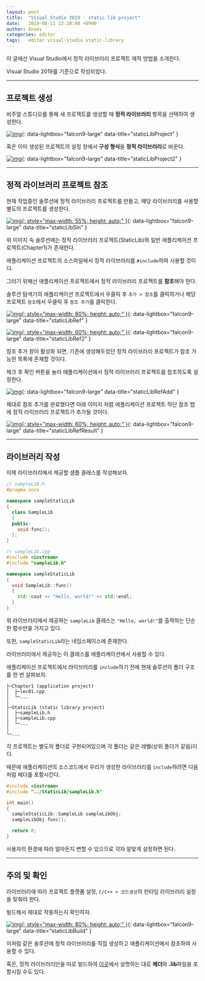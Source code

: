 ```yaml
---
layout: post
title:  "Visual Studio 2019 - static lib project"
date:   2019-08-11 22:10:00 +0900
author: Gnues
categories: editor
tags:	editor visual-studio static-library
---
```


이 글에선 Visual Studio에서 정적 라이브러리 프로젝트 제작 방법을 소개한다.

Visual Studio 2019를 기준으로 작성되었다.

***

## 프로젝트 생성

비주얼 스튜디오를 통해 새 프로젝트를 생성할 때 **정적 라이브러리** 항목을 선택하여 생성한다.

[![img][staticLibProject]][staticLibProject]{: data-lightbox="falcon9-large" data-title="staticLibProject" }

혹은 이미 생성된 프로젝트의 설정 창에서 **구성 형식**을 **정적 라이브러리**로 바꾼다.

[![img][staticLibProject2]][staticLibProject2]{: data-lightbox="falcon9-large" data-title="staticLibProject2" }

***

## 정적 라이브러리 프로젝트 참조

현재 작업중인 솔루션에 정적 라이브러리 프로젝트를 만들고, 해당 라이브러리를 사용할 별도의 프로젝트를 생성한다.

[![img][staticLibSln]{: style="max-width: 55%; height: auto;" }][staticLibSln]{: data-lightbox="falcon9-large" data-title="staticLibSln" }

위 이미지 속 솔루션에는 정적 라이브러리 프로젝트(StaticLib)와 일반 애플리케이션 프로젝트(Chapter1)가 존재한다.

애플리케이션 프로젝트의 소스파일에서 정적 라이브러리를 `#include`하여 사용할 것이다.

그러기 위해선 애플리케이션 프로젝트에서 정적 라이브러리 프로젝트를 **참조**해야 한다.

솔루션 탐색기의 애플리케이션 프로젝트에서 우클릭 후 `추가 > 참조`를 클릭하거나 해당 프로젝트 `참조`에서 우클릭 후 `참조 추가`를 클릭한다.

[![img][staticLibRef]{: style="max-width: 80%; height: auto;" }][staticLibRef]{: data-lightbox="falcon9-large" data-title="staticLibRef" }

[![img][staticLibRef2]{: style="max-width: 60%; height: auto;" }][staticLibRef2]{: data-lightbox="falcon9-large" data-title="staticLibRef2" }

참조 추가 창이 활성화 되면, 기존에 생성해두었던 정적 라이브러리 프로젝트가 참조 가능한 목록에 존재할 것이다.

체크 후 확인 버튼을 눌러 애플리케이션에서 정적 라이브러리 프로젝트를 참조하도록 설정한다.

[![img][staticLibRefAdd]][staticLibRefAdd]{: data-lightbox="falcon9-large" data-title="staticLibRefAdd" }

제대로 참조 추가를 완료했다면 아래 이미지 처럼 애플리케이션 프로젝트 하단 참조 탭에 정적 라이브러리 프로젝트가 추가될 것이다.

[![img][staticLibRefResult]{: style="max-width: 60%; height: auto;" }][staticLibRefResult]{: data-lightbox="falcon9-large" data-title="staticLibRefResult" }

***

## 라이브러리 작성

이제 라이브러리에서 제공할 샘플 클래스를 작성해보자.

```cpp
// sampleLib.h
#pragma once

namespace sampleStaticLib
{
  class SampleLib
  {
  public:
    void func();
  };
}
```

```cpp
// sampleLib.cpp
#include <iostream>
#include "sampleLib.h"

namespace sampleStaticLib
{
  void SampleLib::func()
  {
    std::cout << "Hello, world!" << std::endl;
  }
}
```

위 라이브러리에서 제공하는 `sampleLib` 클래스는 `"Hello, world!"`를 출력하는 단순한 함수만을 가지고 있다.

또한, `sampleStaticLib`라는 네임스페이스에 존재한다.

라이브러리에서 제공하는 이 클래스를 애플리케이션에서 사용할 수 있다.

애플리케이션 프로젝트에서 라이브러리를 `include`하기 전에 현재 솔루션의 폴더 구조를 한 번 살펴보자.

```text
├─Chapter1 (application project)
│  ├─lec01.cpp
│  └─...
│
├─StaticLib (static library project)
│  ├─sampleLib.h
│  ├─sampleLib.cpp
│  └─...
│
└─...
```

각 프로젝트는 별도의 폴더로 구현되어있으며 각 폴더는 같은 레벨(상위 폴더가 같음)이다.

때문에 애플리케이션의 소스코드에서 우리가 생성한 라이브러리를 `include`하려면 다음 처럼 헤더를 포함시킨다.

```cpp
#include <iostream>
#include "../StaticLib/sampleLib.h"

int main()
{
  sampleStaticLib::SampleLib sampleLibObj;
  sampleLibObj.func();

  return 0;
}
```

사용자의 환경에 따라 얼마든지 변할 수 있으므로 각자 알맞게 설정하면 된다.

***

## 주의 및 확인

라이브러리에 따라 프로젝트 플랫폼 설정, `C/C++ > 코드생성`의 런타임 라이브러리 설정을 맞춰야 한다.

빌드해서 제대로 작동하는지 확인하자.

[![img][staticLibBuild]{: style="max-width: 80%; height: auto;" }][staticLibBuild]{: data-lightbox="falcon9-large" data-title="staticLibBuild" }

이처럼 같은 솔루션에 정적 라이브러리를 직접 생성하고 애플리케이션에서 참조하여 사용할 수 있다.

혹은, 정적 라이브러리만을 따로 빌드하여 [이곳][externalLibPost]에서 설명하는 대로 **헤더**와 **.lib**파일을 포함시킬 수도 있다.

[staticLibProject]: /assets/visualStudio/staticLibProject.png
[staticLibProject2]: /assets/visualStudio/staticLibProject2.png
[staticLibSln]: /assets/visualStudio/staticLibSln.png
[staticLibRef]: /assets/visualStudio/staticLibRef.png
[staticLibRef2]: /assets/visualStudio/staticLibRef2.png
[staticLibRefAdd]: /assets/visualStudio/staticLibRefAdd.png
[staticLibRefResult]: /assets/visualStudio/staticLibRefResult.png
[staticLibBuild]: /assets/visualStudio/staticLibBuild.png

[externalLibPost]: https://gnueskob.github.io/editor/2019/08/11/external-lib.html
